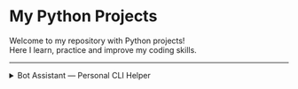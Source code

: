 # My Python Projects

Welcome to my repository with Python projects!  
Here I learn, practice and improve my coding skills.

---

<details>
<summary>Bot Assistant — Personal CLI Helper</summary>


*A Python console bot for contact management, with backup support, data validation and multilingual support.*


## Possibilities:

- Add/delete/edit contacts
- Search by name and phone number
- Display all contacts
- Backup
- Command line support
- Number validation
- Multilingual interface (UA/EN)
- Extensible architecture

---

## Project structure:

```python
root_folder/
│
├── pyproject.toml
├── poetry.lock
├── README.md
├── src/
│ └── bot_assistant/
│ ├── main.py
│ ├── models/
│ ├── views/
│ ├── handlers/
│ ├── utils/
│ └── data/
├── dev_tools/
│ └── check.py
├── tests/
└── .vscode/
```


## Project status:

The project is in progress and will be improved.


### Run the bot:

`pip install poetry`
`poetry install`
`poetry shell`
`poetry run run-bot`

https://github.com/TarnavskyAndrew/goit-web-hw-10


</details>